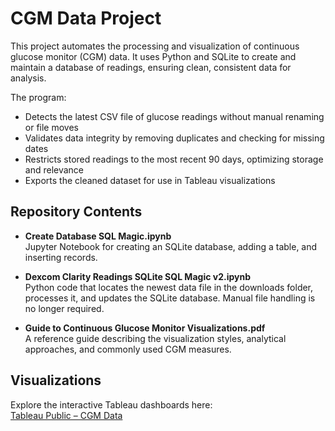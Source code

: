 # CGM Data Project  

This project automates the processing and visualization of continuous glucose monitor (CGM) data. It uses Python and SQLite to create and maintain a database of readings, ensuring clean, consistent data for analysis.  

The program:  
- Detects the latest CSV file of glucose readings without manual renaming or file moves  
- Validates data integrity by removing duplicates and checking for missing dates  
- Restricts stored readings to the most recent 90 days, optimizing storage and relevance  
- Exports the cleaned dataset for use in Tableau visualizations  

## Repository Contents  
- **Create Database SQL Magic.ipynb**  
  Jupyter Notebook for creating an SQLite database, adding a table, and inserting records.  

- **Dexcom Clarity Readings SQLite SQL Magic v2.ipynb**  
  Python code that locates the newest data file in the downloads folder, processes it, and updates the SQLite database. Manual file handling is no longer required.  

- **Guide to Continuous Glucose Monitor Visualizations.pdf**  
  A reference guide describing the visualization styles, analytical approaches, and commonly used CGM measures.  

## Visualizations  
Explore the interactive Tableau dashboards here:  
[Tableau Public – CGM Data](https://public.tableau.com/views/CGMData/ContinuousGlucoseMonitorCGMData?:language=en-US&publish=yes&:sid=&:redirect=auth&:display_count=n&:origin=viz_share_link)  
